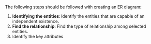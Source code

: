 The following steps should be followed with creating an ER diagram:
1. **Identifying the entities**: Identify the entities that are capable of an independent existence.
2. **Find the relationship**: Find the type of relationship among selected entities.
3. Identify the key attributes
